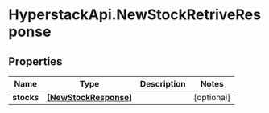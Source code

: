 # HyperstackApi.NewStockRetriveResponse

## Properties

Name | Type | Description | Notes
------------ | ------------- | ------------- | -------------
**stocks** | [**[NewStockResponse]**](NewStockResponse.md) |  | [optional] 


